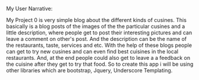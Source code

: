 My User Narrative:

My Project 0 is very simple blog about the different kinds of cusines. This basically is a blog posts of the images of the the particular cusines and a little description, where people get to post their interesting pictures and can leave a comment on other's post. And the description can be the name of the restaurants, taste, services and etc. With the help of these blogs people can get to try new cusines and can even find best cuisines in the local restaurants. And, at the end people could also get to leave a a feedback on the cuisine after they get to try that food. So to create this app i will be using other libraries which are bootstrap,  Jquery, Underscore Templating.